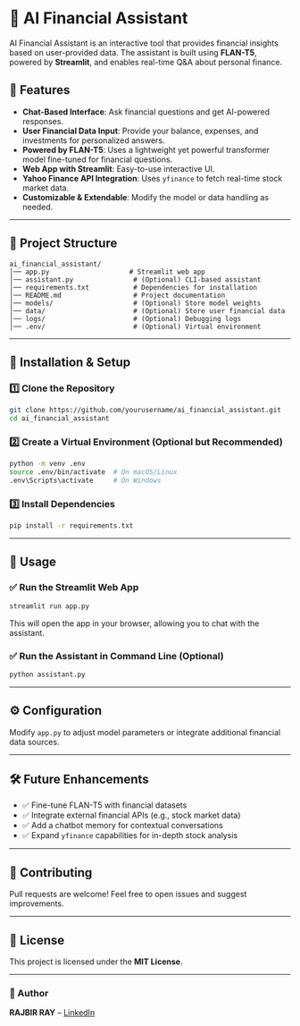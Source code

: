 # 🚀 AI Financial Assistant

AI Financial Assistant is an interactive tool that provides financial insights based on user-provided data. The assistant is built using **FLAN-T5**, powered by **Streamlit**, and enables real-time Q&A about personal finance.

## 🌟 Features

- **Chat-Based Interface**: Ask financial questions and get AI-powered responses.
- **User Financial Data Input**: Provide your balance, expenses, and investments for personalized answers.
- **Powered by FLAN-T5**: Uses a lightweight yet powerful transformer model fine-tuned for financial questions.
- **Web App with Streamlit**: Easy-to-use interactive UI.
- **Yahoo Finance API Integration**: Uses `yfinance` to fetch real-time stock market data.
- **Customizable & Extendable**: Modify the model or data handling as needed.

---

## 📂 Project Structure

```
ai_financial_assistant/
│── app.py                    # Streamlit web app
│── assistant.py               # (Optional) CLI-based assistant
│── requirements.txt           # Dependencies for installation
│── README.md                  # Project documentation
│── models/                    # (Optional) Store model weights
│── data/                      # (Optional) Store user financial data
│── logs/                      # (Optional) Debugging logs
│── .env/                      # (Optional) Virtual environment
```

---

## 🚀 Installation & Setup

### 1️⃣ Clone the Repository

```bash
git clone https://github.com/yourusername/ai_financial_assistant.git
cd ai_financial_assistant
```

### 2️⃣ Create a Virtual Environment (Optional but Recommended)

```bash
python -m venv .env
source .env/bin/activate  # On macOS/Linux
.env\Scripts\activate     # On Windows
```

### 3️⃣ Install Dependencies

```bash
pip install -r requirements.txt
```

---

## 📌 Usage

### ✅ Run the Streamlit Web App

```bash
streamlit run app.py
```

This will open the app in your browser, allowing you to chat with the assistant.

### ✅ Run the Assistant in Command Line (Optional)

```bash
python assistant.py
```

---

## ⚙️ Configuration

Modify `app.py` to adjust model parameters or integrate additional financial data sources.

---

## 🛠 Future Enhancements

- ✅ Fine-tune FLAN-T5 with financial datasets
- ✅ Integrate external financial APIs (e.g., stock market data)
- ✅ Add a chatbot memory for contextual conversations
- ✅ Expand `yfinance` capabilities for in-depth stock analysis

---

## 🤝 Contributing

Pull requests are welcome! Feel free to open issues and suggest improvements.

---

## 📝 License

This project is licensed under the **MIT License**.

---

### 🎯 Author
**RAJBIR RAY** – [LinkedIn](https://www.linkedin.com/in/rajbir-ray-9608852b5/)

